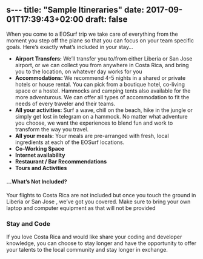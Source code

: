 s---
title: "Sample Itineraries"
date: 2017-09-01T17:39:43+02:00
draft: false
---

When you come to a EOSurf trip we take care of everything from the moment you step off the plane so that you can focus on your team specific goals. Here’s exactly what’s included in your stay…

- **Airport Transfers:** We’ll transfer you to/from either Liberia or San Jose airport, or we can collect you from anywhere in Costa Rica, and bring you to the location, on whatever day works for you
- **Accommodations:** We recommend 4-5 nights in a shared or private hotels or house rental. You can pick from a boutique hotel, co-living space or a hostel. Hammocks and camping tents also available for the more adventurous. We can offer all types of accommodation to fit the needs of every traveler and their teams. 
- **All your activities:** Surf a wave, chill on the beach, hike in the jungle or simply get lost in telegram on a hammock. No matter what adventure you choose, we want the experiences to blend fun and work to transform the way you travel. 
- **All your meals:** Your meals are pre-arranged with fresh, local ingredients at each of the EOSurf locations.
- **Co-Working Space**
- **Internet availability** 
- **Restaurant /  Bar Recommendations**
- **Tours and Activities** 

#### …What’s Not Included?
Your flights to Costa Rica are not included but once you touch the ground in Liberia or San Jose , we’ve got you covered. Make sure to bring your own laptop and computer equipment as that will not be provided

### Stay and Code
If you love Costa Rica and would like share your coding and developer knowledge, you can choose to stay longer and have the opportunity to offer your talents to the local community and stay longer in exchange.